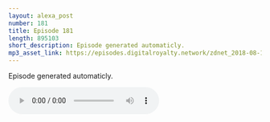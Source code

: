 ```yaml
---
layout: alexa_post
number: 181
title: Episode 181
length: 895103
short_description: Episode generated automaticly.
mp3_asset_link: https://episodes.digitalroyalty.network/zdnet_2018-08-11_01-00-03.mp3
---
```


Episode generated automaticly.

<audio controls>
    <source src="{{ page.mp3_asset_link }}" type="audio/mpeg">
</audio>